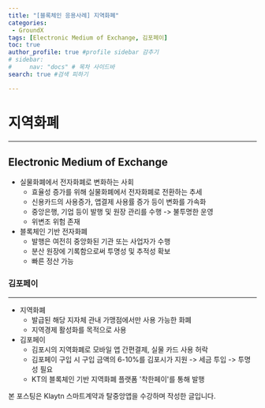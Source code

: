 ```yaml
---
title: "[블록체인 응용사례] 지역화폐"
categories:
 - GroundX
tags: [Electronic Medium of Exchange, 김포페이] 
toc: true
author_profile: true #profile sidebar 감추기
# sidebar:
#     nav: "docs" # 목차 사이드바
search: true #검색 피하기

---
```


# 지역화폐

--------------



## Electronic Medium of Exchange

- 실물화폐에서 전자화폐로 변화하는 사회
  - 효율성 증가를 위해 실물화폐에서 전자화폐로 전환하는 추세
  - 신용카드의 사용증가, 앱결제 사용률 증가 등이 변화를 가속화
  - 중앙은행, 기업 등이 발행 및 원장 관리를 수행 -> 불투명한 운영
  - 위변조 위험 존재
- 블록체인 기반 전자화폐
  - 발행은 여전히 중앙화된 기관 또는 사업자가 수행
  - 분산 원장에 기록함으로써 투명성 및 추적성 확보
  - 빠른 정산 가능



### 김포페이

---------------------

- 지역화폐
  - 발급된 해당 지자체 관내 가맹점에서만 사용 가능한 화폐
  - 지역경제 활성화를 목적으로 사용
- 김포페이
  - 김포시의 지역화폐로 모바일 앱 간편결제, 실물 카드 사용 허락
  - 김포페이 구입 시 구입 금액의 6-10%를 김포시가 지원 -> 세금 투입 -> 투명성 필요
  - KT의 블록체인 기반 지역화폐 플랫폼 '착한페이'를 통해 발행

<div class="notice">
  <p>본 포스팅은 Klaytn 스마트계약과 탈중앙앱을 수강하며 작성한 글입니다.</p>
</div>